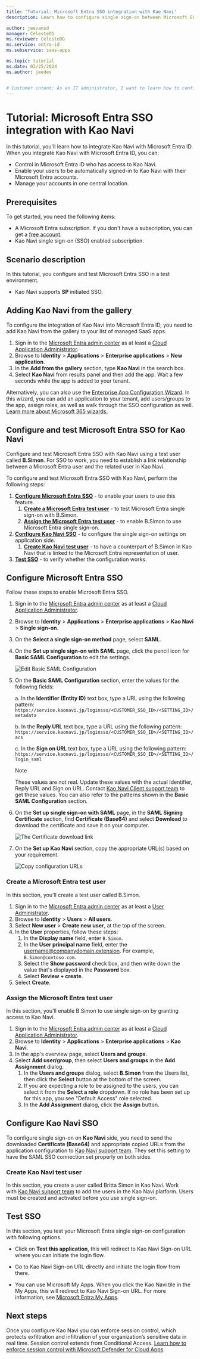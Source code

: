 ```yaml
---
title: 'Tutorial: Microsoft Entra SSO integration with Kao Navi'
description: Learn how to configure single sign-on between Microsoft Entra ID and Kao Navi.

author: jeevansd
manager: CelesteDG
ms.reviewer: CelesteDG
ms.service: entra-id
ms.subservice: saas-apps

ms.topic: tutorial
ms.date: 03/25/2024
ms.author: jeedes


# Customer intent: As an IT administrator, I want to learn how to configure single sign-on between Microsoft Entra ID and Kao Navi so that I can control who has access to Kao Navi, enable automatic sign-in with Microsoft Entra accounts, and manage my accounts in one central location.
---
```


# Tutorial: Microsoft Entra SSO integration with Kao Navi

In this tutorial, you'll learn how to integrate Kao Navi with Microsoft Entra ID. When you integrate Kao Navi with Microsoft Entra ID, you can:

* Control in Microsoft Entra ID who has access to Kao Navi.
* Enable your users to be automatically signed-in to Kao Navi with their Microsoft Entra accounts.
* Manage your accounts in one central location.

## Prerequisites

To get started, you need the following items:

* A Microsoft Entra subscription. If you don't have a subscription, you can get a [free account](https://azure.microsoft.com/free/).
* Kao Navi single sign-on (SSO) enabled subscription.

## Scenario description

In this tutorial, you configure and test Microsoft Entra SSO in a test environment.

* Kao Navi supports **SP** initiated SSO.

## Adding Kao Navi from the gallery

To configure the integration of Kao Navi into Microsoft Entra ID, you need to add Kao Navi from the gallery to your list of managed SaaS apps.

1. Sign in to the [Microsoft Entra admin center](https://entra.microsoft.com) as at least a [Cloud Application Administrator](~/identity/role-based-access-control/permissions-reference.md#cloud-application-administrator).
1. Browse to **Identity** > **Applications** > **Enterprise applications** > **New application**.
1. In the **Add from the gallery** section, type **Kao Navi** in the search box.
1. Select **Kao Navi** from results panel and then add the app. Wait a few seconds while the app is added to your tenant.

 Alternatively, you can also use the [Enterprise App Configuration Wizard](https://portal.office.com/AdminPortal/home?Q=Docs#/azureadappintegration). In this wizard, you can add an application to your tenant, add users/groups to the app, assign roles, as well as walk through the SSO configuration as well. [Learn more about Microsoft 365 wizards.](/microsoft-365/admin/misc/azure-ad-setup-guides)


<a name='configure-and-test-azure-ad-sso-for-kao-navi'></a>

## Configure and test Microsoft Entra SSO for Kao Navi

Configure and test Microsoft Entra SSO with Kao Navi using a test user called **B.Simon**. For SSO to work, you need to establish a link relationship between a Microsoft Entra user and the related user in Kao Navi.

To configure and test Microsoft Entra SSO with Kao Navi, perform the following steps:

1. **[Configure Microsoft Entra SSO](#configure-azure-ad-sso)** - to enable your users to use this feature.
    1. **[Create a Microsoft Entra test user](#create-an-azure-ad-test-user)** - to test Microsoft Entra single sign-on with B.Simon.
    1. **[Assign the Microsoft Entra test user](#assign-the-azure-ad-test-user)** - to enable B.Simon to use Microsoft Entra single sign-on.
1. **[Configure Kao Navi SSO](#configure-kao-navi-sso)** - to configure the single sign-on settings on application side.
    1. **[Create Kao Navi test user](#create-kao-navi-test-user)** - to have a counterpart of B.Simon in Kao Navi that is linked to the Microsoft Entra representation of user.
1. **[Test SSO](#test-sso)** - to verify whether the configuration works.

<a name='configure-azure-ad-sso'></a>

## Configure Microsoft Entra SSO

Follow these steps to enable Microsoft Entra SSO.

1. Sign in to the [Microsoft Entra admin center](https://entra.microsoft.com) as at least a [Cloud Application Administrator](~/identity/role-based-access-control/permissions-reference.md#cloud-application-administrator).
1. Browse to **Identity** > **Applications** > **Enterprise applications** > **Kao Navi** > **Single sign-on**.
1. On the **Select a single sign-on method** page, select **SAML**.
1. On the **Set up single sign-on with SAML** page, click the pencil icon for **Basic SAML Configuration** to edit the settings.

   ![Edit Basic SAML Configuration](common/edit-urls.png)

1. On the **Basic SAML Configuration** section, enter the values for the following fields:

	a. In the **Identifier (Entity ID)** text box, type a URL using the following pattern:
    `https://service.kaonavi.jp/loginsso/<CUSTOMER_SSO_ID>/<SETTING_ID>/metadata`

    b. In the **Reply URL** text box, type a URL using the following pattern:
    `https://service.kaonavi.jp/loginsso/<CUSTOMER_SSO_ID>/<SETTING_ID>/acs`
    
    c. In the **Sign on URL** text box, type a URL using the following pattern:
    `https://service.kaonavi.jp/loginsso/<CUSTOMER_SSO_ID>/<SETTING_ID>/login_saml`

	> [!NOTE]
	> These values are not real. Update these values with the actual Identifier, Reply URL and Sign on URL. Contact [Kao Navi Client support team](mailto:support@kaonavi.jp) to get these values. You can also refer to the patterns shown in the **Basic SAML Configuration** section.

1. On the **Set up single sign-on with SAML** page, in the **SAML Signing Certificate** section,  find **Certificate (Base64)** and select **Download** to download the certificate and save it on your computer.

	![The Certificate download link](common/certificatebase64.png)

1. On the **Set up Kao Navi** section, copy the appropriate URL(s) based on your requirement.

	![Copy configuration URLs](common/copy-configuration-urls.png)

<a name='create-an-azure-ad-test-user'></a>

### Create a Microsoft Entra test user

In this section, you'll create a test user called B.Simon.

1. Sign in to the [Microsoft Entra admin center](https://entra.microsoft.com) as at least a [User Administrator](~/identity/role-based-access-control/permissions-reference.md#user-administrator).
1. Browse to **Identity** > **Users** > **All users**.
1. Select **New user** > **Create new user**, at the top of the screen.
1. In the **User** properties, follow these steps:
   1. In the **Display name** field, enter `B.Simon`.  
   1. In the **User principal name** field, enter the username@companydomain.extension. For example, `B.Simon@contoso.com`.
   1. Select the **Show password** check box, and then write down the value that's displayed in the **Password** box.
   1. Select **Review + create**.
1. Select **Create**.

<a name='assign-the-azure-ad-test-user'></a>

### Assign the Microsoft Entra test user

In this section, you'll enable B.Simon to use single sign-on by granting access to Kao Navi.

1. Sign in to the [Microsoft Entra admin center](https://entra.microsoft.com) as at least a [Cloud Application Administrator](~/identity/role-based-access-control/permissions-reference.md#cloud-application-administrator).
1. Browse to **Identity** > **Applications** > **Enterprise applications** > **Kao Navi**.
1. In the app's overview page, select **Users and groups**.
1. Select **Add user/group**, then select **Users and groups** in the **Add Assignment** dialog.
   1. In the **Users and groups** dialog, select **B.Simon** from the Users list, then click the **Select** button at the bottom of the screen.
   1. If you are expecting a role to be assigned to the users, you can select it from the **Select a role** dropdown. If no role has been set up for this app, you see "Default Access" role selected.
   1. In the **Add Assignment** dialog, click the **Assign** button.

## Configure Kao Navi SSO

To configure single sign-on on **Kao Navi** side, you need to send the downloaded **Certificate (Base64)** and appropriate copied URLs from the application configuration to [Kao Navi support team](mailto:support@kaonavi.jp). They set this setting to have the SAML SSO connection set properly on both sides.

### Create Kao Navi test user

In this section, you create a user called Britta Simon in Kao Navi. Work with [Kao Navi support team](mailto:support@kaonavi.jp) to add the users in the Kao Navi platform. Users must be created and activated before you use single sign-on.

## Test SSO 

In this section, you test your Microsoft Entra single sign-on configuration with following options. 

* Click on **Test this application**, this will redirect to Kao Navi Sign-on URL where you can initiate the login flow. 

* Go to Kao Navi Sign-on URL directly and initiate the login flow from there.

* You can use Microsoft My Apps. When you click the Kao Navi tile in the My Apps, this will redirect to Kao Navi Sign-on URL. For more information, see [Microsoft Entra My Apps](/azure/active-directory/manage-apps/end-user-experiences#azure-ad-my-apps).


## Next steps

Once you configure Kao Navi you can enforce session control, which protects exfiltration and infiltration of your organization’s sensitive data in real time. Session control extends from Conditional Access. [Learn how to enforce session control with Microsoft Defender for Cloud Apps](/cloud-app-security/proxy-deployment-aad).
